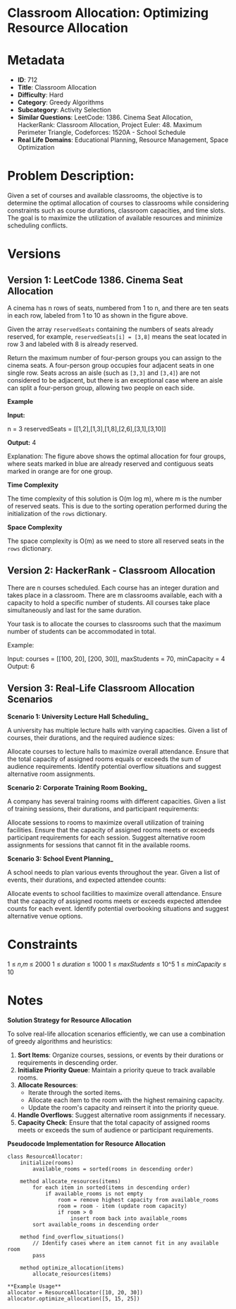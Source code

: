 # Classroom Allocation: Optimizing Resource Allocation

# Metadata

- **ID**: 712
- **Title**: Classroom Allocation
- **Difficulty**: Hard
- **Category**: Greedy Algorithms
- **Subcategory**: Activity Selection
- **Similar Questions**: LeetCode: 1386. Cinema Seat Allocation, HackerRank: Classroom Allocation, Project Euler: 48. Maximum Perimeter Triangle, Codeforces: 1520A - School Schedule
- **Real Life Domains**: Educational Planning, Resource Management, Space Optimization

# Problem Description:

Given a set of courses and available classrooms, the objective is to determine the optimal allocation of courses to classrooms while considering constraints such as course durations, classroom capacities, and time slots. The goal is to maximize the utilization of available resources and minimize scheduling conflicts.

# Versions

## Version 1: LeetCode 1386. Cinema Seat Allocation

A cinema has n rows of seats, numbered from 1 to n, and there are ten seats in each row, labeled from 1 to 10 as shown in the figure above.

Given the array `reservedSeats` containing the numbers of seats already reserved, for example, `reservedSeats[i] = [3,8]` means the seat located in row 3 and labeled with 8 is already reserved.

Return the maximum number of four-person groups you can assign to the cinema seats. A four-person group occupies four adjacent seats in one single row. Seats across an aisle (such as `[3,3]` and `[3,4]`) are not considered to be adjacent, but there is an exceptional case where an aisle can split a four-person group, allowing two people on each side.

**Example**

**Input:**

n = 3 reservedSeats = [[1,2],[1,3],[1,8],[2,6],[3,1],[3,10]]

**Output:** 4

Explanation: The figure above shows the optimal allocation for four groups, where seats marked in blue are already reserved and contiguous seats marked in orange are for one group.

**Time Complexity**

The time complexity of this solution is O(m log m), where m is the number of reserved seats. This is due to the sorting operation performed during the initialization of the `rows` dictionary.

**Space Complexity**

The space complexity is O(m) as we need to store all reserved seats in the `rows` dictionary.

## Version 2: HackerRank - Classroom Allocation

There are n courses scheduled. Each course has an integer duration and takes place in a classroom. There are m classrooms available, each with a capacity to hold a specific number of students. All courses take place simultaneously and last for the same duration.

Your task is to allocate the courses to classrooms such that the maximum number of students can be accommodated in total.

Example:

Input: courses = [[100, 20], [200, 30]], maxStudents = 70, minCapacity = 4
Output: 6

## Version 3: Real-Life Classroom Allocation Scenarios

**Scenario 1: University Lecture Hall Scheduling_**

A university has multiple lecture halls with varying capacities. Given a list of courses, their durations, and the required audience sizes:

Allocate courses to lecture halls to maximize overall attendance.
Ensure that the total capacity of assigned rooms equals or exceeds the sum of audience requirements.
Identify potential overflow situations and suggest alternative room assignments.

**Scenario 2: Corporate Training Room Booking_**

A company has several training rooms with different capacities. Given a list of training sessions, their durations, and participant requirements:

Allocate sessions to rooms to maximize overall utilization of training facilities.
Ensure that the capacity of assigned rooms meets or exceeds participant requirements for each session.
Suggest alternative room assignments for sessions that cannot fit in the available rooms.

**Scenario 3: School Event Planning_**

A school needs to plan various events throughout the year. Given a list of events, their durations, and expected attendee counts:

Allocate events to school facilities to maximize overall attendance.
Ensure that the capacity of assigned rooms meets or exceeds expected attendee counts for each event.
Identify potential overbooking situations and suggest alternative venue options.

# Constraints

1 ≤ 𝑛,𝑚 ≤ 2000
1 ≤ 𝑑𝑢𝑟𝑎𝑡𝑖𝑜𝑛 ≤ 1000
1 ≤ 𝑚𝑎𝑥𝑆𝑡𝑢𝑑𝑒𝑛𝑡𝑠 ≤ 10^5
1 ≤ 𝑚𝑖𝑛𝐶𝑎𝑝𝑎𝑐𝑖𝑡𝑦 ≤ 10

# Notes

**Solution Strategy for Resource Allocation**

To solve real-life allocation scenarios efficiently, we can use a combination of greedy algorithms and heuristics:

1. **Sort Items**: Organize courses, sessions, or events by their durations or requirements in descending order.
2. **Initialize Priority Queue**: Maintain a priority queue to track available rooms.
3. **Allocate Resources**:
   - Iterate through the sorted items.
   - Allocate each item to the room with the highest remaining capacity.
   - Update the room's capacity and reinsert it into the priority queue.
4. **Handle Overflows**: Suggest alternative room assignments if necessary.
5. **Capacity Check**: Ensure that the total capacity of assigned rooms meets or exceeds the sum of audience or participant requirements.

**Pseudocode Implementation for Resource Allocation**

```pseudocode
class ResourceAllocator:
    initialize(rooms)
        available_rooms = sorted(rooms in descending order)

    method allocate_resources(items)
        for each item in sorted(items in descending order)
            if available_rooms is not empty
                room = remove highest capacity from available_rooms
                room = room - item (update room capacity)
                if room > 0
                    insert room back into available_rooms
        sort available_rooms in descending order

    method find_overflow_situations()
        // Identify cases where an item cannot fit in any available room
        pass

    method optimize_allocation(items)
        allocate_resources(items)

**Example Usage**
allocator = ResourceAllocator([10, 20, 30])
allocator.optimize_allocation([5, 15, 25])
```
